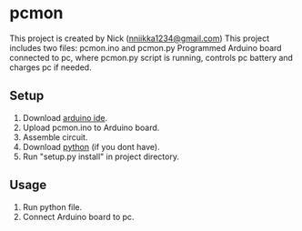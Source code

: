 # pcmon
This project is created by Nick (nniikka1234@gmail.com)
This project includes two files: pcmon.ino and pcmon.py
Programmed Arduino board connected to pc, where pcmon.py script is running, controls pc battery and charges pc if needed.

## Setup

1. Download [arduino ide](https://www.arduino.cc/en/software).
2. Upload pcmon.ino to Arduino board.
3. Assemble circuit.
4. Download [python](https://www.python.org/downloads/) (if you dont have).
5. Run "setup.py install" in project directory.

## Usage

1. Run python file.
2. Connect Arduino board to pc.
